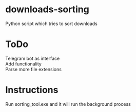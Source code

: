 # downloads-sorting
Python script which tries to sort downloads <br>
# ToDo  
Telegram bot as interface   
Add functionality  
Parse more file extensions  
# Instructions
Run sorting_tool.exe and it will run the background process  
